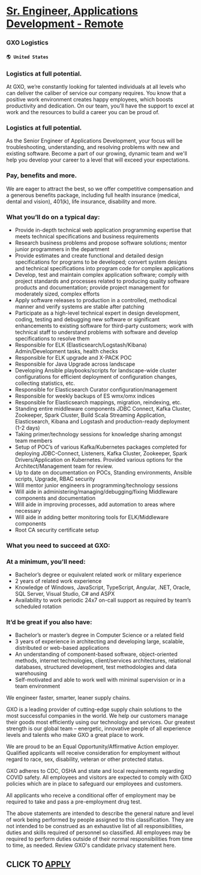 # [Sr. Engineer, Applications Development - Remote](https://www.remotewlb.com/apply/sr-engineer-applications-development-remote)  
### GXO Logistics  
#### `🌎 United States`  

### Logistics at full potential.

At GXO, we’re constantly looking for talented individuals at all levels who can deliver the caliber of service our company requires. You know that a positive work environment creates happy employees, which boosts productivity and dedication. On our team, you’ll have the support to excel at work and the resources to build a career you can be proud of.

### Logistics at full potential.

As the Senior Engineer of Applications Development, your focus will be troubleshooting, understanding, and resolving problems with new and existing software. Become a part of our growing, dynamic team and we'll help you develop your career to a level that will exceed your expectations.

### Pay, benefits and more.

We are eager to attract the best, so we offer competitive compensation and a generous benefits package, including full health insurance (medical, dental and vision), 401(k), life insurance, disability and more.

### What you’ll do on a typical day:

  * Provide in-depth technical web application programming expertise that meets technical specifications and business requirements
  * Research business problems and propose software solutions; mentor junior programmers in the department
  * Provide estimates and create functional and detailed design specifications for programs to be developed; convert system designs and technical specifications into program code for complex applications
  * Develop, test and maintain complex application software; comply with project standards and processes related to producing quality software products and documentation; provide project management for moderately sized, complex efforts
  * Apply software releases to production in a controlled, methodical manner and verify systems are stable after patching
  * Participate as a high-level technical expert in design development, coding, testing and debugging new software or significant enhancements to existing software for third-party customers; work with technical staff to understand problems with software and develop specifications to resolve them
  * Responsible for ELK (Elasticsearch/Logstash/Kibana) Admin/Development tasks, health checks
  * Responsible for ELK upgrade and X-PACK POC 
  * Responsible for Java Upgrade across landscape
  * Developing Ansible playbooks/scripts for landscape-wide cluster configurations for efficient deployment of configuration changes, collecting statistics, etc.
  * Responsible for Elasticsearch Curator configuration/management
  * Responsible for weekly backups of ES wmx/omx indices
  * Responsible for Elasticsearch mappings, migration, reindexing, etc.
  * Standing entire middleware components JDBC Connect, Kafka Cluster, Zookeeper, Spark Cluster, Build Scala Streaming Application, Elasticsearch, Kibana and Logstash and production-ready deployment (1-2 days)
  * Taking primer/technology sessions for knowledge sharing amongst team members
  * Setup of POC’s of various Kafka/Kubernetes packages completed for deploying JDBC-Connect, Listeners, Kafka Cluster, Zookeeper, Spark Drivers/Application on Kubernetes. Provided various options for the Architect/Management team for review.
  * Up to date on documentation on POCs, Standing environments, Ansible scripts, Upgrade, RBAC security
  * Will mentor junior engineers in programming/technology sessions
  * Will aide in administering/managing/debugging/fixing Middleware components and documentation
  * Will aide in improving processes, add automation to areas where necessary
  * Will aide in adding better monitoring tools for ELK/Middleware components
  * Root CA security certificate setup

### What you need to succeed at GXO:

### At a minimum, you’ll need:

  * Bachelor’s degree or equivalent related work or military experience
  * 2 years of related work experience
  * Knowledge of Windows, JavaScript, TypeScript, Angular, .NET, Oracle, SQL Server, Visual Studio, C# and ASPX
  * Availability to work periodic 24x7 on-call support as required by team’s scheduled rotation

### It’d be great if you also have:

  * Bachelor’s or master’s degree in Computer Science or a related field
  * 3 years of experience in architecting and developing large, scalable, distributed or web-based applications 
  * An understanding of component-based software, object-oriented methods, internet technologies, client/services architectures, relational databases, structured development, test methodologies and data warehousing
  * Self-motivated and able to work well with minimal supervision or in a team environment

We engineer faster, smarter, leaner supply chains.

GXO is a leading provider of cutting-edge supply chain solutions to the most successful companies in the world. We help our customers manage their goods most efficiently using our technology and services. Our greatest strength is our global team – energetic, innovative people of all experience levels and talents who make GXO a great place to work.

We are proud to be an Equal Opportunity/Affirmative Action employer. Qualified applicants will receive consideration for employment without regard to race, sex, disability, veteran or other protected status.

GXO adheres to CDC, OSHA and state and local requirements regarding COVID safety. All employees and visitors are expected to comply with GXO policies which are in place to safeguard our employees and customers.

All applicants who receive a conditional offer of employment may be required to take and pass a pre-employment drug test.

The above statements are intended to describe the general nature and level of work being performed by people assigned to this classification. They are not intended to be construed as an exhaustive list of all responsibilities, duties and skills required of personnel so classified. All employees may be required to perform duties outside of their normal responsibilities from time to time, as needed. Review GXO's candidate privacy statement here.

  
## CLICK TO [APPLY](https://www.remotewlb.com/apply/sr-engineer-applications-development-remote)

